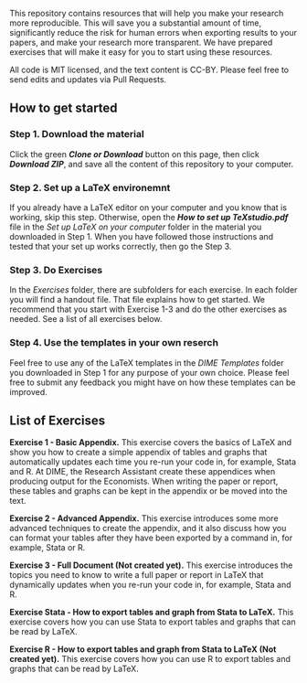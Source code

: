 This repository contains resources that will help you make your research more reproducible. This will save you a substantial amount of time, significantly reduce the risk for human errors when exporting results to your papers, and make your research more transparent. We have prepared exercises that will make it easy for you to start using these resources.

All code is MIT licensed, and the text content is CC-BY. Please feel free to send edits and updates via Pull Requests.

## How to get started
### Step 1. Download the material
Click the green ***Clone or Download*** button on this page, then click ***Download ZIP***, and save all the content of this repository to your computer.

### Step 2. Set up a LaTeX environemnt 
If you already have a LaTeX editor on your computer and you know that is working, skip this step. Otherwise, open the ***How to set up TeXstudio.pdf*** file in the *Set up LaTeX on your computer* folder in the material you downloaded in Step 1. When you have followed those instructions and tested that your set up works correctly, then go the Step 3.

### Step 3. Do Exercises 
In the *Exercises* folder, there are subfolders for each exercise. In each folder you will find a handout file. That file explains how to get started. We recommend that you start with Exercise 1-3 and do the other exercises as needed. See a list of all exercises below.

### Step 4. Use the templates in your own reserch 
Feel free to use any of the LaTeX templates in the *DIME Templates* folder you downloaded in Step 1 for any purpose of your own choice. Please feel free to submit any feedback you might have on how these templates can be improved.

## List of Exercises 

**Exercise 1 - Basic Appendix.** This exercise covers the basics of LaTeX and show you how to create a simple appendix of tables and graphs that automatically updates each time you re-run your code in, for example, Stata and R. At DIME, the Research Assistant create these appendices when producing output for the Economists. When writing the paper or report, these tables and graphs can be kept in the appendix or be moved into the text.

**Exercise 2 - Advanced Appendix.** This exercise introduces some more advanced techniques to create the appendix, and it also discuss how you can format your tables after they have been exported by a command in, for example, Stata or R.

**Exercise 3 - Full Document  (Not created yet).** This exercise introduces the topics you need to know to write a full paper or report in LaTeX that dynamically updates when you re-run your code in, for example, Stata and R.

**Exercise Stata - How to export tables and graph from Stata to LaTeX.** This exercise covers how you can use Stata to export tables and graphs that can be read by LaTeX.

**Exercise R - How to export tables and graph from Stata to LaTeX (Not created yet).** This exercise covers how you can use R to export tables and graphs that can be read by LaTeX.
